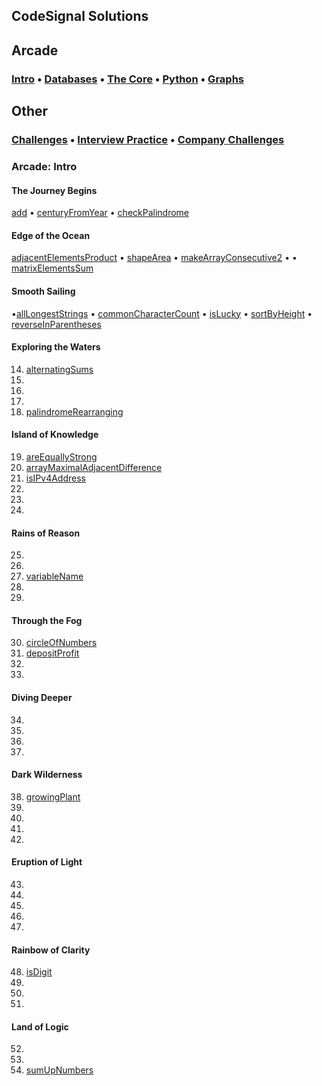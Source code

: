 ## CodeSignal Solutions

## Arcade
### [Intro](#Arcade-Intro) • [Databases](#Arcade-Intro) • [The Core](#Arcade-Intro) • [Python](#Arcade-Intro) • [Graphs](#Arcade-Intro)

## Other
### [Challenges](#Arcade-Intro) • [Interview Practice](#Arcade-Intro) • [Company Challenges](#Arcade-Intro)

### Arcade: Intro

#### The Journey Begins
[add](https://github.com/ekaterinakuzmina/CodeSignal-solutions/blob/master/Arcade/Intro/1.add.py) • [centuryFromYear](https://github.com/ekaterinakuzmina/CodeSignal-solutions/blob/master/Arcade/Intro/2.centuryFromYear.py) • [checkPalindrome](https://github.com/ekaterinakuzmina/CodeSignal-solutions/blob/master/Arcade/Intro/3.checkPalindrome.py)
#### Edge of the Ocean
[adjacentElementsProduct](https://github.com/ekaterinakuzmina/CodeSignal-solutions/blob/master/Arcade/Intro/4.adjacentElementsProduct.py) • [shapeArea](https://github.com/ekaterinakuzmina/CodeSignal-solutions/blob/master/Arcade/Intro/5.shapeArea.py) • [makeArrayConsecutive2](https://github.com/ekaterinakuzmina/CodeSignal-solutions/blob/master/Arcade/Intro/6.makeArrayConsecutive2.py) •  • [matrixElementsSum](https://github.com/ekaterinakuzmina/CodeSignal-solutions/blob/master/Arcade/Intro/8.matrixElementsSum.py)
#### Smooth Sailing
•[allLongestStrings](https://github.com/ekaterinakuzmina/CodeSignal-solutions/blob/master/Arcade/Intro/9.allLongestStrings.py) • [commonCharacterCount](https://github.com/ekaterinakuzmina/CodeSignal-solutions/blob/master/Arcade/Intro/10.commonCharacterCount.py) • [isLucky](https://github.com/ekaterinakuzmina/CodeSignal-solutions/blob/master/Arcade/Intro/11.isLucky.py) • [sortByHeight](https://github.com/ekaterinakuzmina/CodeSignal-solutions/blob/master/Arcade/Intro/sortByHeight.py) • [reverseInParentheses](https://github.com/ekaterinakuzmina/CodeSignal-solutions/blob/master/Arcade/Intro/reverseInParentheses.py)
#### Exploring the Waters
14. [alternatingSums](https://github.com/ekaterinakuzmina/CodeSignal-solutions/blob/master/Arcade/Intro/alternatingSums.py)
15. 
16. 
17. 
18. [palindromeRearranging](https://github.com/ekaterinakuzmina/CodeSignal-solutions/blob/master/Arcade/Intro/palindromeRearranging.py)
#### Island of Knowledge
19. [areEquallyStrong](https://github.com/ekaterinakuzmina/CodeSignal-solutions/blob/master/Arcade/Intro/areEquallyStrong.py)
20. [arrayMaximalAdjacentDifference](https://github.com/ekaterinakuzmina/CodeSignal-solutions/blob/master/Arcade/Intro/arrayMaximalAdjacentDifference.py)
21. [isIPv4Address](https://github.com/ekaterinakuzmina/CodeSignal-solutions/blob/master/Arcade/Intro/isIPv4Address.py)
22. 
23. 
24. 
#### Rains of Reason
25. 
26. 
27. [variableName](https://github.com/ekaterinakuzmina/CodeSignal-solutions/blob/master/Arcade/Intro/variableName.py)
28. 
29. 
#### Through the Fog
30. [circleOfNumbers](https://github.com/ekaterinakuzmina/CodeSignal-solutions/blob/master/Arcade/Intro/30.circleOfNumbers.py)
31. [depositProfit](https://github.com/ekaterinakuzmina/CodeSignal-solutions/blob/master/Arcade/Intro/31.depositProfit.py)
32. 
33. 
#### Diving Deeper
34. 
35. 
36. 
37. 
#### Dark Wilderness
38. [growingPlant](https://github.com/ekaterinakuzmina/CodeSignal-solutions/blob/master/Arcade/Intro/growingPlant.py)
39. 
40. 
41. 
42. 
#### Eruption of Light
43. 
44. 
45. 
46. 
47. 
#### Rainbow of Clarity
48. [isDigit](https://github.com/ekaterinakuzmina/CodeSignal-solutions/blob/master/Arcade/Intro/48.isDigit.py)
49. 
50. 
51.
#### Land of Logic
52. 
53. 
54. [sumUpNumbers](https://github.com/ekaterinakuzmina/CodeSignal-solutions/blob/master/Arcade/Intro/54.sumUpNumbers.py) 
